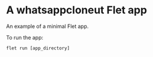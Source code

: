 # A whatsappcloneut Flet app

An example of a minimal Flet app.

To run the app:

```
flet run [app_directory]
```